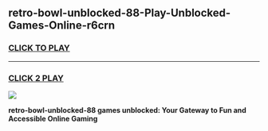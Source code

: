 
## retro-bowl-unblocked-88-Play-Unblocked-Games-Online-r6crn
<h3>
<a href="https://premium76.site?title=retro-bowl-unblocked-88&ref=25A">CLICK TO PLAY</a></h3>
<hr>

<h3>
<a href="https://premium76.site?title=retro-bowl-unblocked-88&ref=25A">CLICK 2 PLAY</a>
  
</h3>

<a href="https://premium76.site?title=retro-bowl-unblocked-88&ref=25A"><img src="https://clearcache.store/games.png"></a>


**retro-bowl-unblocked-88 games unblocked: Your Gateway to Fun and Accessible Online Gaming**
